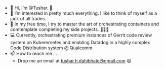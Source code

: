 - 👋 Hi, I’m @Tushar. 😬 
- 👀 I’m interested in pretty much everything. I like to think of myself as a jack of all trades.  
- 🌱 In my free time, I try to master the art of orchestrating containers and comtemplate completing my side projects. 🤷🏻‍♂️
- 💻 Currently, orchestrating premium instances of Gerrit code review system on Kuberernetes and enabling Datadog in a highly complex Code Distribution system @ Qualcomm.
- 📫 How to reach me ...
    - Drop me an email at tushar.h.dahibhate@gmail.com 😄
